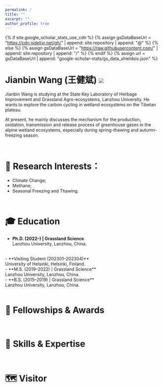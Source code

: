 ```yaml
---
permalink: /
title: ""
excerpt: ""
author_profile: true
---
```


{% if site.google_scholar_stats_use_cdn %}
{% assign gsDataBaseUrl = "https://cdn.jsdelivr.net/gh/" | append: site.repository | append: "@" %}
{% else %}
{% assign gsDataBaseUrl = "https://raw.githubusercontent.com/" | append: site.repository | append: "/" %}
{% endif %}
{% assign url = gsDataBaseUrl | append: "google-scholar-stats/gs_data_shieldsio.json" %}

<span class='anchor' id='about-me'></span>

# Jianbin Wang (王健斌) <a href='https://scholar.google.com/citations?user=YXUc9QMAAAAJ'> <img src="https://img.shields.io/endpoint?url=https://img.shields.io/badge/Citations-0-blue&logo=Google%20Scholar&labelColor=f6f6f6&color=9cf&style=flat&label=Citations"> </a>

Jianbin Wang is studying at the State Key Laboratory of Herbage Improvement and Grassland Agro-ecosystems, Lanzhou University. He wants to explore the carbon cycling in wetland ecosystems on the Tibetan plateau. 

At present, he mainly discusses the mechanism for the production, oxidation, transmission and release process of greenhouse gases in the alpine wetland ecosystems, especially during spring-thawing and autumn-freezing season.

<br>

# 🧐 Research Interests：
  - Climate Change;
  - Methane;
  - Seasonal Freezing and Thawing.

<br>

# 🎓 Education

  - **Ph.D. (2022–) | Grassland Science** <br>
  Lanzhou University, Lanzhou, China.
  <br>
  - **Visiting Student (202301–202304)** <br>
  University of Helsinki, Helsinki, Finland.
  <br>
  - **M.S. (2019–2022) | Grassland Science** <br>
  Lanzhou University, Lanzhou, China.
  <br>
  - **B.S. (2015–2019) | Grassland Science** <br>
  Lanzhou University, Lanzhou, China.
  <br>

<br>

# 🏅 Fellowships & Awards

<br>

# 🦾 Skills & Expertise

<br>

# 🗺️ Visitor
<html lang="en">
<head>
    <meta charset="UTF-8">
    <meta name="viewport" content="width=device-width, initial-scale=1.0">
    <title>Map Example</title>
    <style>
        .map-container {
            position: relative;
            left: 35px; /* 向左移动 100 像素，可以根据需要调整 */
            width: fit-content; /* 根据内容自动调整宽度 */
        }
    </style>
</head>
<body>
    <div class="map-container">
        <script type='text/javascript' id='clustrmaps' src='//cdn.clustrmaps.com/map_v2.js?cl=130e18&w=400&t=tt&d=STAotRI9NIsu-X78O6o_cpkmTAyIrd-xocCQeAf1V1g&co=6c9cbe&ct=fbfbf6'></script>
    </div>
</body>
</html>

